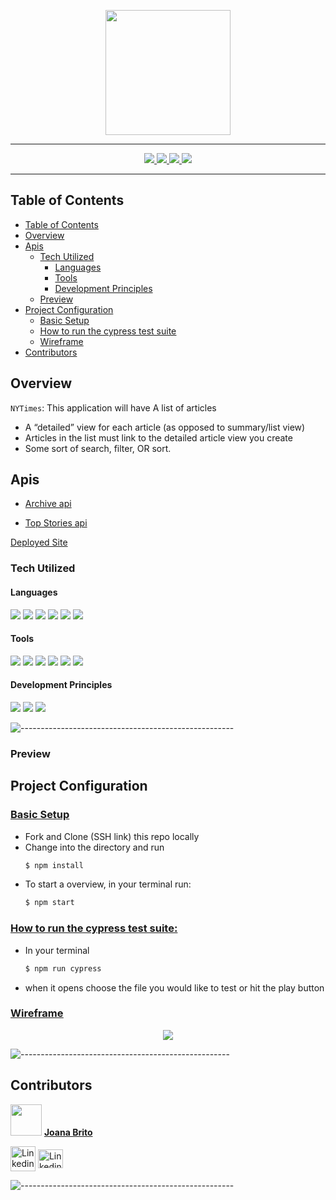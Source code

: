 
<p align="center">
  <img src="https://caitlinotoole.files.wordpress.com/2020/05/nytimes-logo-png-the-new-york-times-international-weekly-brands-of-the-world-1320.png?w=300" width="200" height="200">
</p>

************
<!-- ![-----------------------------------------------------](https://raw.githubusercontent.com/andreasbm/readme/master/assets/lines/rainbow.png) -->

<p align="center">
  <a href="https://github.com/joanafbrito/nytimes/graphs/contributors">
    <img src="https://img.shields.io/github/contributors/joanafbrito/nytimes.svg?style=flat">
  </a>
  <a href="https://github.com/joanafbrito/nytimes/network/members">
    <img src="https://img.shields.io/github/forks/joanafbrito/nytimes.svg?style=flat">
  </a>
  <a href="https://github.com/joanafbrito/nytimes/stargazers">
    <img src="https://img.shields.io/github/stars/joanafbrito/nytimes.svg?style=flat">
  </a>
  <a href="https://github.com/joanafbrito/nytimes/issues">
    <img src="https://img.shields.io/github/issues/joanafbrito/nytimes.svg?style=flat">
  </a>
  <!-- <a href="https://app.travis-ci.com/github/LoHi-Turing/lo-hi">
    <img src="https://app.travis-ci.com/LoHi-Turing/lo-hi.svg?branch=main">
  </a> -->
</p>

*****************
<!-- ![-----------------------------------------------------](https://raw.githubusercontent.com/andreasbm/readme/master/assets/lines/rainbow.png) -->

## Table of Contents

- [Table of Contents](#table-of-contents)
- [Overview](#overview)
- [Apis](#apis)
  - [Tech Utilized](#tech-utilized)
    - [Languages](#languages)
    - [Tools](#tools)
    - [Development Principles](#development-principles)
  - [Preview](#preview)
- [Project Configuration](#project-configuration)
  - [<ins>Basic Setup](#insbasic-setup)
  - [<ins>How to run the cypress test suite](#inshow-to-run-the-cypress-test-suite)
  - [Wireframe](#wireframe)
- [Contributors](#contributors)

## Overview

`NYTimes`: This application will have A list of articles
- A “detailed” view for each article (as opposed to summary/list view)
- Articles in the list must link to the detailed article view you create
- Some sort of search, filter, OR sort.</br>

## Apis

- [Archive api](https://developer.nytimes.com/docs/archive-product/1/overview)
  
- [Top Stories api](https://developer.nytimes.com/docs/top-stories-product/1/overview)



[Deployed Site](http://nytnewsapp.surge.sh)

### Tech Utilized

#### Languages
<p>
  <img src="https://img.shields.io/badge/HTML5-E34F26?style=flaste&logo=html5&logoColor=white"/>
  <img src="https://img.shields.io/badge/CSS3-1572B6?style=flaste&logo=css3&logoColor=white"/>
  <img src="https://img.shields.io/badge/React-20232A?style=flaste&logo=react&logoColor=61DAFB"/>
  <img src="https://img.shields.io/badge/React_Router-CA4245?style=flaste&logo=react-router&logoColor=white"/>
  <img src="https://img.shields.io/badge/JavaScript-323330?style=flaste&logo=javascript&logoColor=F7DF1E"/>
  <img src="https://img.shields.io/badge/npm-CB3837?style=flaste&logo=npm&logoColor=white"/>
<!-- <img src="https://img.shields.io/badge/Cypress-17202C?style=flaste&logo=cypress&logoColor=white"/> -->
  
</p>

#### Tools
<p>
  <img src="https://img.shields.io/badge/Visual_Studio_Code-0078D4?style=flaste&logo=visual%20studio%20code&logoColor=white">
  <img src="https://img.shields.io/badge/Git-F05032.svg?&style=flaste&logo=git&logoColor=white" />
  <img src="https://img.shields.io/badge/GitHub-181717.svg?&style=flaste&logo=github&logoColor=white" />
<!--   <img src="https://img.shields.io/badge/travis_CI-3EAAAF?style=flaste&logo=travisci&logoColor=white" /> -->
  <img src="https://img.shields.io/badge/Surge-430098.svg?&style=flaste&logo=heroku&logoColor=white" />
<!--   <img src="https://img.shields.io/badge/eslint-3A33D1?style=flaste&logo=eslint&logoColor=white" /> -->
  <img src="https://img.shields.io/badge/Canva-%2300C4CC.svg?&style=flaste&logo=Canva&logoColor=white" />
   <img src="https://img.shields.io/badge/Google_chrome-4285F4?style=flaste&logo=Google-chrome&logoColor=white" />
<!--   <img src="https://img.shields.io/badge/PWA-33b818.svg?&style=flaste&logo=REST&logoColor=white"/> -->
</p>


#### Development Principles
<p>
  <img src="https://img.shields.io/badge/OOP-b81818.svg?&style=flaste&logo=OOP&logoColor=white" />
  <img src="https://img.shields.io/badge/Accessability-b87818.svg?&style=flaste&logo=&logoColor=white" />
  <img src="https://img.shields.io/badge/UI/UX-33b818.svg?&style=flaste&logo=REST&logoColor=white"/>
</p>


![-----------------------------------------------------](https://raw.githubusercontent.com/andreasbm/readme/master/assets/lines/rainbow.png)

### Preview
<!-- 
Visiting the site and entering initial location to navigate to a recipe
![recording (20)](https://user-images.githubusercontent.com/78767067/139166417-d48caa82-42ab-4a02-bb87-261d73624797.gif)


Looking at other recipes and changing the location for an updated recipe
![recording (21)](https://user-images.githubusercontent.com/78767067/139166549-e89763b3-3c5f-4a40-a320-33faa203c1b1.gif)


Another adjustment to the location and viewing different recipes
![recording (22)](https://user-images.githubusercontent.com/78767067/139166651-cdaee942-0393-476a-9be6-99500f276611.gif)

Built with a responsive design to work on various devices
![recording (23)](https://user-images.githubusercontent.com/78767067/139167678-852dc0ea-1d1b-4a5d-a381-205db0bd9ab0.gif) -->


## Project Configuration

### <ins>Basic Setup

  * Fork and Clone (SSH link) this repo locally
  * Change into the directory and run
    ```bash
    $ npm install
    ```
  * To start a overview, in your terminal run:
    ```bash
    $ npm start
    ```

### <ins>How to run the cypress test suite:

* In your terminal 
  ```bash
  $ npm run cypress
  ```
* when it opens choose the file you would like to test or hit the play button
  
### <ins>[Wireframe](https://miro.com/app/board/o9J_lmWA3AM=/)

<p align="center">
  <img src="https://user-images.githubusercontent.com/82066350/140028996-cfd85a74-cdcb-4a02-bb07-1b033d743ff6.png"/>
</p>

![----------------------------------------------------](https://raw.githubusercontent.com/andreasbm/readme/master/assets/lines/rainbow.png)
  
## Contributors

<img src="https://avatars.githubusercontent.com/u/82066350?v=4" width="50" height="50"> <ins>**Joana Brito**
<!-- - Github: [Joana Brito](https://github.com/joanafbrito) -->
<a href="https://github.com/joanafbrito" target="blank"><img align="center" src="https://user-images.githubusercontent.com/82066350/140031374-32ecc52b-a98d-4ec2-aed6-917d6ec37ec7.png" alt="Linkedin icon" height="40" width="40" /></a>
<a href="https://www.linkedin.com/in/joana-f-brito/" target="blank"><img align="center" src="https://cdn.jsdelivr.net/npm/simple-icons@3.0.1/icons/linkedin.svg" alt="Linkedin icon" height="30" width="40" /></a>


![-----------------------------------------------------](https://raw.githubusercontent.com/andreasbm/readme/master/assets/lines/rainbow.png)


